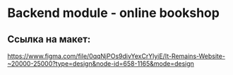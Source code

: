 # Backend module - online bookshop

## Ссылка на макет:
https://www.figma.com/file/0qqNjPOs9divYexCrYlyiE/It-Remains-Website-~20000-25000?type=design&node-id=658-1165&mode=design


